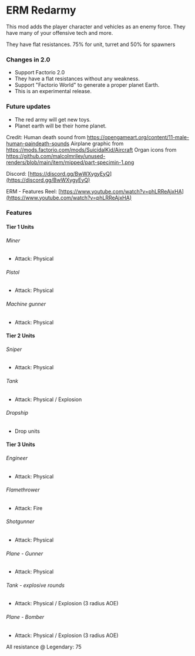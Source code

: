 # ERM Redarmy

This mod adds the player character and vehicles as an enemy force. They have many of your offensive tech and more.

They have flat resistances. 75% for unit, turret and 50% for spawners

### Changes in 2.0
- Support Factorio 2.0
- They have a flat resistances without any weakness.
- Support "Factorio World" to generate a proper planet Earth.
- This is an experimental release.
### Future updates
- The red army will get new toys.
- Planet earth will be their home planet.

Credit:
Human death sound from https://opengameart.org/content/11-male-human-paindeath-sounds
Airplane graphic from https://mods.factorio.com/mods/SuicidalKid/Aircraft
Organ icons from https://github.com/malcolmriley/unused-renders/blob/main/item/mipped/part-specimin-1.png


Discord:  [https://discord.gg/BwWXygyEyQ](https://discord.gg/BwWXygyEyQ)

ERM - Features Reel: [https://www.youtube.com/watch?v=phLRReAjxHA](https://www.youtube.com/watch?v=phLRReAjxHA)

### Features

#### Tier 1 Units

###### Miner

- Attack: Physical

###### Pistol

- Attack: Physical

###### Machine gunner

- Attack: Physical

#### Tier 2 Units

###### Sniper

- Attack: Physical

###### Tank

- Attack: Physical / Explosion

###### Dropship

- Drop units

#### Tier 3 Units

###### Engineer

- Attack: Physical

###### Flamethrower

- Attack: Fire

###### Shotgunner

- Attack: Physical

###### Plane - Gunner

- Attack: Physical

###### Tank - explosive rounds

- Attack: Physical / Explosion (3 radius AOE)

###### Plane - Bomber

- Attack: Physical / Explosion (3 radius AOE)

All resistance @ Legendary: 75